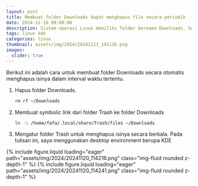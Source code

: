 ```yaml
---
layout: post
title: Membuat folder Downloads dapat menghapus file secara periodik
date: 2024-11-18 09:00:00
description: Sistem operasi Linux memiliki folder bernama Downloads. Sesuai dengan namanya, folder ini berisi semua file yang telah kita unduh. Terkadang, kita merasa repot karena harus menghapus isi folder tersebut secara berkala. Tulisan ini akan membahas cara membuat folder tersebut secara otomatis menghapus isinya dalam interval waktu tertentu.
tags: linux kde 
categories: linux
thumbnail: assets/img/2024/20241113_141136.png
images:
  slider: true
---
```


Berikut ini adalah cara untuk membuat folder Downloads secara otomatis menghapus isinya dalam interval waktu tertentu.

1. Hapus folder Downloads.

   ```bash
   rm rf ~/Downloads
   ```

2. Membuat symbolic link dari folder Trash ke folder Downloads

   ```bash
   ln -s /home/fafa/.local/share/Trash/files ~/Downloads
   ```

3. Mengatur folder Trash untuk menghapus isinya secara berkala. Pada tulisan ini, saya menggunakan desktop environment berupa KDE

<swiper-container keyboard="true" navigation="true" pagination="true" pagination-clickable="true" pagination-dynamic-bullets="true" rewind="true">
  <swiper-slide>{% include figure.liquid loading="eager" path="assets/img/2024/20241120_114216.png" class="img-fluid rounded z-depth-1" %}</swiper-slide>
  <swiper-slide>{% include figure.liquid loading="eager" path="assets/img/2024/20241120_114241.png" class="img-fluid rounded z-depth-1" %}</swiper-slide>
</swiper-container>
